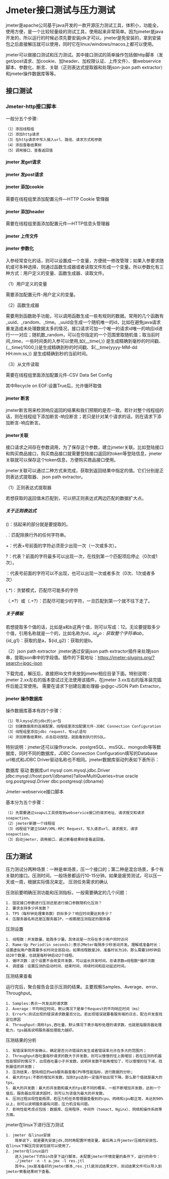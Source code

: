# Jmeter接口测试与压力测试

jmeter是apache公司基于java开发的一款开源压力测试工具，体积小，功能全，使用方便，是一个比较轻量级的测试工具，使用起来非常简单。因为jmeter是java开发的，所以运行的时候必须先要安装jdk才可以。jmeter是免安装的，拿到安装包之后直接解压就可以使用，同时它在linux/windows/macos上都可以使用。 

jmeter可以做接口测试和压力测试。其中接口测试的简单操作包括做http脚本（发get/post请求、加cookie、加header、加权限认证、上传文件）、做webservice脚本、参数化、断言、关联（正则表达式提取器和处理json-json path extractor）和jmeter操作数据库等等。

## 接口测试

### Jmeter-http接口脚本

一般分五个步骤:

    （1）添加线程组 
    （2）添加http请求 
    （3）在http请求中写入接入url、路径、请求方式和参数 
    （4）添加查看结果树 
    （5）调用接口、查看返回值

#### jmeter 发get请求

#### jmeter 发post请求

#### jmeter 添加cookie

需要在线程组里添加配置元件—HTTP Cookie 管理器

#### jmeter 添加header 

需要在线程组里面添加配置元件—HTTP信息头管理器 

#### jmeter 上传文件

#### jmeter 参数化 

入参经常变化的话，则可以设置成一个变量，方便统一修改管理；如果入参要求随机或可多种选择，则通过函数生成器或者读取文件形成一个变量。所以参数化有三种方式：用户定义的变量、函数生成器、读取文件。

（1）用户定义的变量 

需要添加配置元件-用户定义的变量。

（2）函数生成器 

需要用到函数助手功能，可以调用函数生成一些有规则的数据。常用的几个函数有_uuid、_random、_time。_uuid会生成一个随机唯一的id，比如在避免java请求重发造成未处理数据太多的情况，接口请求可加一个唯一的请求id唯一的响应id进行一一对应；随机数_random，可以在你指定的一个范围里取随机值；取当前时间_time，一些时间类的入参可以使用,如{__time(,)} 是生成精确到毫秒的时间戳、{__time(/1000,)}是生成精确到秒的时间戳、${__time(yyyy-MM-dd HH:mm:ss,)} 是生成精确到秒的当前时间。

（3）从文件读取 

需要在线程组里面添加配置元件-CSV Data Set Config 

其中Recycle on EOF:设置True后，允许循环取值 

#### jmeter 断言 

jmeter断言用来检测响应返回的结果和我们预期的是否一致。若针对整个线程组的话，则在线程组下添加断言-响应断言；若只是针对某个请求的话，则在请求下添加断言-响应断言。

#### jmeter关联

接口请求之间存在参数调用，为了保存这个参数，建立jmeter关联。比如登陆接口和购买商品接口，购买商品接口就需要登陆接口返回的token等登陆信息，jmeter关联就可以保存这个token信息，方便购买商品接口使用。 

jmeter关联可以通过二种方式来完成，获取到返回结果中指定的值。它们分别是正则表达式提取器、 json path extractor。 

（1）正则表达式提取器 

若想获取的返回值未匹配到，可以把正则表达式两边匹配的数据扩大点。

##### 关于正则表达式

()：括起来的部分就是要提取的。 

.：匹配除换行外的任何字符串。 

+：代表+号前面的字符必须至少出现一次（一次或多次）。

?：代表？前面的字符最多可以出现一次，在找到第一个匹配项后停止（0次或1次）。 

：代表号前面的字符可以不出现，也可以出现一次或者多次（0次、1次或者多次） 

(.*)：贪婪模式，匹配尽可能多的字符 

（.*?）或（.+?）：匹配尽可能少的字符，一旦匹配到第一个就不往下走了。

##### 关于模板

若想提取多个值的话，比如是a和b这两个值，则可以写成：$1$$2$。无论要提取多少个值，引用名称就是一个的，比如名称为id，${id_go}:获取整个字符串ab，${id_g1}：获取的是a，${id_g2}：获取的是b。 

（2）json path extractor 
jmeter通过安装json path extractor插件来处理json串，提取json串中的字段值。插件的下载地址：https://jmeter-plugins.org/?search=jpgc-json

下载完成，解压后，直接把lib文件夹放到jmeter相应目录下面。特别说明：jmeter 2.xx左右的版本尝试过无法使用该插件，在jmeter 3.xx左右的版本装完插件后能正常使用。 
需要在请求下创建后置处理器-jp@gc-JSON Path Extractor。

#### jmeter 操作数据库 

操作数据库基本有四个步骤：

    （1）导入mysql的jdbc的jar包 
    （2）创建数据库的连接配置，线程组里添加配置元件-JDBC Connection Configuration 
    （3）线程组里添加jdbc request，写sql语句 
    （4）添加察看结果树，点击启动按钮，就能看到执行的SQL。

特别说明：jmeter还可以操作oracle、postgreSQL、msSQL、mongodb等等数据库，同时不同的数据库，JDBC Connection Configuration填写的Database url格式和JDBC Driver驱动名称也不相同。jmeter数据库驱动列表如下表所示：

数据库	驱动	数据库url
mysql	com.mysql.jdbc.Driver	jdbc:mysql://host:port/{dbname}?allowMultiQueries=true
oracle	org.postgresql.Driver	dbc:postgresql:{dbname}

Jmeter-webservice接口脚本

基本分为五个步骤：

    （1）先需要通过soapui工具获取到webservice接口的请求地址、请求报文和请求soapaction。
    （2）jmeter新建一个线程组 
    （3）线程组下建立SOAP/XML-RPC Request，写入请求url、请求报文、请求soapaction。
    （3）启动jmeter，调用接口，通过察看结果树查看返回值。 


## 压力测试

压力测试分两种场景：一种是单场景，压一个接口的；第二种是混合场景，多个有关联的接口。压测时间，一般场景都运行10-15分钟。如果是疲劳测试，可以压一天或一周，根据实际情况来定。
压测任务需求的确认

压测前要明确压测功能和压测指标，一般需要确定的几个问题：

	1. 固定接口参数进行压测还是进行接口参数随机化压测？
	2. 要求支持多少并发数？
	3. TPS（每秒钟处理事务数）目标多少？响应时间要达到多少？
	4. 压服务器名称还是压服务器IP，一般都是压测指定的服务器

压测设置

	1. 线程数：并发数量，能跑多少量。具体说是一次存在多少用户同时访问
	2. Rame-Up Period(in seconds):表示JMeter每隔多少秒发动并发。理解成准备时长：设置虚拟用户数需要多长时间全部启动。如果线程数是20，准备时长为10，那么需要10秒钟启动20个数量，也就是每秒钟启动2个线程。
	3. 循环次数：这个设置不会改变并发数，可以延长并发时间。总请求数=线程数*循环次数
	4. 调度器：设置压测的启动时间、结束时间、持续时间和启动延迟时间。

压测结果查看

运行完后，聚合报告会显示压测的结果。主要观察Samples、Average、error、Throughput。

	1. Samples:表示一共发出的请求数 
	2. Average：平均响应时间，默认情况下是单个Request的平均响应时间（ms）
	3. Error%:测试出现的错误请求数量百分比。若出现错误就要看服务端的日志，配合开发查找定位原因
	4. Throughput:简称tps,吞吐量，默认情况下表示每秒处理的请求数，也就是指服务器处理能力，tps越高说明服务器处理能力越好。

压测结果的分析

	1. 有错误率同开发确认，确定是否允许错误的发生或者错误率允许在多大的范围内； 
	2. Throughput吞吐量每秒请求的数大于并发数，则可以慢慢的往上面增加；若在压测的机器性能很好的情况下，出现吞吐量小于并发数，说明并发数不能再增加了，可以慢慢的往下减，找到最佳的并发数；
	3. 压测结束，·登陆相应的web服务器查看CPU等性能指标，进行数据的分析;
	4. 最大的tps:不断的增加并发数，加到tps达到一定值开始出现下降，那么那个值就是最大的tps。
	5. 最大的并发数：最大的并发数和最大的tps是不同的概率，一般不断增加并发数，达到一个值后，服务器出现请求超时，则可认为该值为最大的并发数。
	6. 压测过程出现性能瓶颈，若压力机任务管理器查看到的cpu、网络和cpu都正常，未达到90%以上，则可以说明服务器有问题，压力机没有问题。
	7. 影响性能考虑点包括：数据库、应用程序、中间件（tomact、Nginx）、网络和操作系统等方面。
jmeter在linux下进行压力测试

	1. jmeter 在linux安装 
		简单说下，就是要先安装jdk,同时再配置环境变量，最后再上传jmeter压缩的安装包，在linux下解压完安装包就可以使用了。
	2. jmeter在linux运行 
		进入jmeter下的bin目录下运行脚本，未配置jmeter环境变量的条件下，运行的命令：
		./jmeter -n -t a.jmx -l res.jtl
		其中a.jmx是准备好的jmeter脚本,res.jtl是测试结果文件，测试结果文件可以导入到jmeter察看结果树下查看。